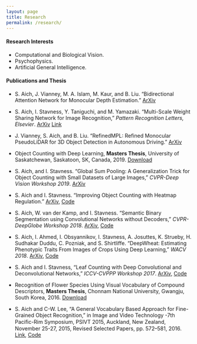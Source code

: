 ```yaml
---
layout: page
title: Research
permalink: /research/
---
```


#### Research Interests
* Computational and Biological Vision.
* Psychophysics.
* Artificial General Intelligence.

#### Publications and Thesis
* S. Aich, J. Vianney, M. A. Islam, M. Kaur, and B. Liu. “Bidirectional Attention Network for Monocular Depth Estimation.” [ArXiv](https://arxiv.org/abs/2009.00743)

* S. Aich, I. Stavness, Y. Taniguchi, and M. Yamazaki. “Multi-Scale Weight Sharing Network for Image Recognition,” _Pattern Recognition Letters, Elsevier_. [ArXiv](https://arxiv.org/abs/2001.02816) [Link](https://www.sciencedirect.com/science/article/abs/pii/S016786552030009X)

* J. Vianney, S. Aich, and B. Liu. “RefinedMPL: Refined Monocular PseudoLiDAR for 3D Object Detection in Autonomous Driving.” [ArXiv](https://arxiv.org/abs/1911.09712)

* Object Counting with Deep Learning, __Masters Thesis__, University of Saskatchewan, Saskatoon, SK, Canada, 2019. [Download][ms-thesis-canada] 

* S. Aich, and I. Stavness. “Global Sum Pooling: A Generalization Trick for Object Counting with Small Datasets of Large Images,” _CVPR-Deep Vision Workshop 2019_. [ArXiv](https://arxiv.org/abs/1805.11123)

* S. Aich and I. Stavness. “Improving Object Counting with Heatmap Regulation.” [ArXiv](https://arxiv.org/abs/1803.05494), [Code](https://github.com/littleaich/heatmap-regulation)

* S. Aich, W. van der Kamp, and I. Stavness. “Semantic Binary Segmentation using Convolutional Networks without Decoders,” _CVPR-DeepGlobe Workshop 2018_. [ArXiv](http://openaccess.thecvf.com/content_cvpr_2018_workshops/papers/w4/Aich_Semantic_Binary_Segmentation_CVPR_2018_paper.pdf), [Code](https://github.com/littleaich/deepglobe2018)

* S. Aich, I. Ahmed, I. Obsyannikov, I. Stavness, A. Josuttes, K. Strueby, H. Sudhakar Duddu, C. Pozniak, and S. Shirtliffe. “DeepWheat: Estimating Phenotypic Traits From Images of Crops Using Deep Learning,” _WACV 2018_. [ArXiv](https://arxiv.org/abs/1710.00241), [Code](https://github.com/p2irc/deepwheat_WACV-2018)

* S. Aich and I. Stavness, “Leaf Counting with Deep Convolutional and Deconvolutional Networks,” _ICCV-CVPPP Workshop 2017_. [ArXiv](https://arxiv.org/abs/1708.07570), [Code](https://github.com/p2irc/leaf_count_ICCVW-2017)

* Recognition of Flower Species Using Visual Vocabulary of Compound Descriptors, __Masters Thesis__, Chonnam National University, Gwangju, South Korea, 2016. [Download][ms-thesis-korea]

* S. Aich and C-W. Lee, “A General Vocabulary Based Approach for Fine-Grained Object Recognition,” in Image and Video Technology -7th Paciﬁc-Rim Symposium, PSIVT 2015, Auckland, New Zealand, November 25-27, 2015, Revised Selected Papers, pp. 572–581, 2016. [Link][psivt-2015], [Code](https://github.com/littleaich/psivt_2015)

[ms-thesis-canada]:https://github.com/littleaich/littleaich.github.io/blob/master/articles/Thesis_MSc_Sask.pdf

[ms-thesis-korea]:https://github.com/littleaich/littleaich.github.io/blob/master/articles/Thesis_MEngg_Korea.pdf

[psivt-2015]:https://link.springer.com/chapter/10.1007/978-3-319-29451-3_45
